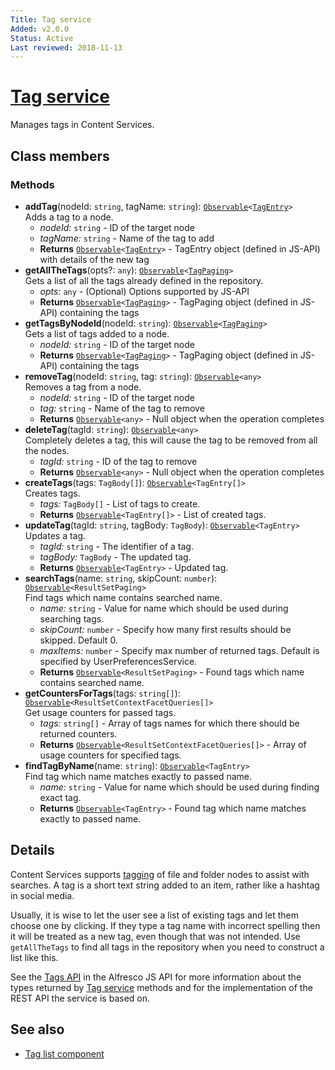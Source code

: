 ```yaml
---
Title: Tag service
Added: v2.0.0
Status: Active
Last reviewed: 2018-11-13
---
```


# [Tag service](../../../lib/content-services/src/lib/tag/services/tag.service.ts "Defined in tag.service.ts")

Manages tags in Content Services.

## Class members

### Methods

-   **addTag**(nodeId: `string`, tagName: `string`): [`Observable`](http://reactivex.io/documentation/observable.html)`<`[`TagEntry`](https://github.com/Alfresco/alfresco-js-api/blob/master/src/alfresco-core-rest-api/docs/TagEntry.md)`>`<br/>
    Adds a tag to a node.
    -   _nodeId:_ `string`  - ID of the target node
    -   _tagName:_ `string`  - Name of the tag to add
    -   **Returns** [`Observable`](http://reactivex.io/documentation/observable.html)`<`[`TagEntry`](https://github.com/Alfresco/alfresco-js-api/blob/master/src/alfresco-core-rest-api/docs/TagEntry.md)`>` - TagEntry object (defined in JS-API) with details of the new tag
-   **getAllTheTags**(opts?: `any`): [`Observable`](http://reactivex.io/documentation/observable.html)`<`[`TagPaging`](https://github.com/Alfresco/alfresco-js-api/blob/master/src/alfresco-core-rest-api/docs/TagPaging.md)`>`<br/>
    Gets a list of all the tags already defined in the repository.
    -   _opts:_ `any`  - (Optional) Options supported by JS-API
    -   **Returns** [`Observable`](http://reactivex.io/documentation/observable.html)`<`[`TagPaging`](https://github.com/Alfresco/alfresco-js-api/blob/master/src/alfresco-core-rest-api/docs/TagPaging.md)`>` - TagPaging object (defined in JS-API) containing the tags
-   **getTagsByNodeId**(nodeId: `string`): [`Observable`](http://reactivex.io/documentation/observable.html)`<`[`TagPaging`](https://github.com/Alfresco/alfresco-js-api/blob/master/src/alfresco-core-rest-api/docs/TagPaging.md)`>`<br/>
    Gets a list of tags added to a node.
    -   _nodeId:_ `string`  - ID of the target node
    -   **Returns** [`Observable`](http://reactivex.io/documentation/observable.html)`<`[`TagPaging`](https://github.com/Alfresco/alfresco-js-api/blob/master/src/alfresco-core-rest-api/docs/TagPaging.md)`>` - TagPaging object (defined in JS-API) containing the tags
-   **removeTag**(nodeId: `string`, tag: `string`): [`Observable`](http://reactivex.io/documentation/observable.html)`<any>`<br/>
    Removes a tag from a node.
    -   _nodeId:_ `string`  - ID of the target node
    -   _tag:_ `string`  - Name of the tag to remove
    -   **Returns** [`Observable`](http://reactivex.io/documentation/observable.html)`<any>` - Null object when the operation completes
-   **deleteTag**(tagId: `string`): [`Observable`](http://reactivex.io/documentation/observable.html)`<any>`<br/>
    Completely deletes a tag, this will cause the tag to be removed from all the nodes.
    -   _tagId:_ `string`  - ID of the tag to remove
    -   **Returns** [`Observable`](http://reactivex.io/documentation/observable.html)`<any>` - Null object when the operation completes
-   **createTags**(tags: `TagBody[]`): [`Observable`](http://reactivex.io/documentation/observable.html)`<TagEntry[]>`<br/>
    Creates tags.
    -   _tags:_ `TagBody[]`  - List of tags to create.
    -   **Returns** [`Observable`](http://reactivex.io/documentation/observable.html)`<TagEntry[]>` - List of created tags.
-   **updateTag**(tagId: `string`, tagBody: `TagBody`): [`Observable`](http://reactivex.io/documentation/observable.html)`<TagEntry>`<br/>
    Updates a tag.
    -   _tagId:_ `string`  - The identifier of a tag.
    -   _tagBody:_ `TagBody`  - The updated tag.
    -   **Returns** [`Observable`](http://reactivex.io/documentation/observable.html)`<TagEntry>` - Updated tag.
-   **searchTags**(name: `string`, skipCount: `number`): [`Observable`](http://reactivex.io/documentation/observable.html)`<ResultSetPaging>`<br/>
    Find tags which name contains searched name.
    -   _name:_ `string`  - Value for name which should be used during searching tags.
    -   _skipCount:_ `number`  - Specify how many first results should be skipped. Default 0.
    -   _maxItems:_ `number`  - Specify max number of returned tags. Default is specified by UserPreferencesService.
    -   **Returns** [`Observable`](http://reactivex.io/documentation/observable.html)`<ResultSetPaging>` - Found tags which name contains searched name.
-   **getCountersForTags**(tags: `string[]`): [`Observable`](http://reactivex.io/documentation/observable.html)`<ResultSetContextFacetQueries[]>`<br/>
    Get usage counters for passed tags.
    -   _tags:_ `string[]`  - Array of tags names for which there should be returned counters.
    -   **Returns** [`Observable`](http://reactivex.io/documentation/observable.html)`<ResultSetContextFacetQueries[]>` - Array of usage counters for specified tags.
-   **findTagByName**(name: `string`): [`Observable`](http://reactivex.io/documentation/observable.html)`<TagEntry>`<br/>
    Find tag which name matches exactly to passed name.
    -   _name:_ `string`  - Value for name which should be used during finding exact tag.
    -   **Returns** [`Observable`](http://reactivex.io/documentation/observable.html)`<TagEntry>` - Found tag which name matches exactly to passed name.

## Details

Content Services supports
[tagging](http://docs.alfresco.com/5.2/tasks/site-content-tag.html)
of file and folder nodes to assist with searches. A tag is a short
text string added to an item, rather like a hashtag in social media.

Usually, it is wise to let the user see a list of existing tags and let
them choose one by clicking. If they type a tag name with incorrect spelling
then it will be treated as a new tag, even though that was not intended.
Use `getAllTheTags` to find all tags in the repository when you need to
construct a list like this.

See the
[Tags API](https://github.com/Alfresco/alfresco-js-api/blob/master/src/alfresco-core-rest-api/docs/TagsApi.md)
in the Alfresco JS API for more information about the types returned by [Tag
service](tag.service.md) methods and for the implementation of the REST API the service is
based on.

## See also

-   [Tag list component](../components/tag-list.component.md)
